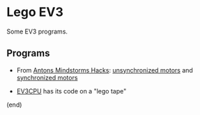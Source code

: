 # Lego EV3

Some EV3 programs.


## Programs

- From [Antons Mindstorms Hacks](https://www.youtube.com/watch?v=DML8F8-4LKk): 
  [unsynchronized motors](wiper-unsynced.ev3) and [synchronized motors](wiper-synced.ev3)
  
- [EV3CPU](ev3cpu-v7.ev3) has its code on a "lego tape"


(end)
